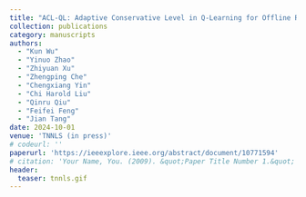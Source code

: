 ```yaml
---
title: "ACL-QL: Adaptive Conservative Level in Q-Learning for Offline Reinforcement Learning"
collection: publications
category: manuscripts
authors: 
  - "Kun Wu"
  - "Yinuo Zhao"
  - "Zhiyuan Xu"
  - "Zhengping Che"
  - "Chengxiang Yin"
  - "Chi Harold Liu"
  - "Qinru Qiu"
  - "Feifei Feng"
  - "Jian Tang"
date: 2024-10-01
venue: 'TNNLS (in press)'
# codeurl: ''
paperurl: 'https://ieeexplore.ieee.org/abstract/document/10771594'
# citation: 'Your Name, You. (2009). &quot;Paper Title Number 1.&quot; <i>Journal 1</i>. 1(1).'
header:
  teaser: tnnls.gif
---
```

